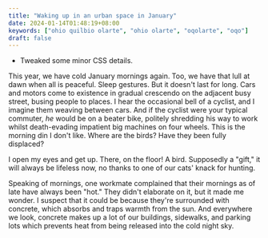 ```yaml
---
title: "Waking up in an urban space in January"
date: 2024-01-14T01:48:19+08:00
keywords: ["ohio quilbio olarte", "ohio olarte", "oqolarte", "oqo"]
draft: false
---
```

- Tweaked some minor CSS details.

This year, we have cold January mornings again. Too, we have that lull
at dawn when all is peaceful. Sleep gestures.
But it doesn't last for long. Cars and
motors come to existence in gradual crescendo on the adjacent busy
street, busing people to places. I hear the occasional bell of a
cyclist, and I imagine them weaving between cars. And if the cyclist
were your typical commuter, *he* would be on a beater bike, politely
shredding his way to work whilst death-evading impatient big machines on
four wheels. This is the morning din I don't like. Where are the birds?
Have they been fully displaced?

I open my eyes and get up. There, on the floor! A bird. Supposedly a
"gift," it will always be lifeless now, no thanks to one of our cats'
knack for hunting.

Speaking of mornings, one workmate complained that their mornings as of
late have always been "hot." They didn't elaborate on it, but it made me
wonder. I suspect that it could be because they're surrounded with
concrete, which absorbs and traps warmth from the sun. And everywhere we
look, concrete makes up a lot of our buildings, sidewalks, and parking
lots which prevents heat from being released into the cold night sky.
